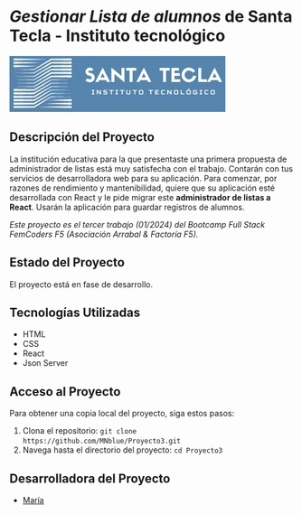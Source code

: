 # *Gestionar Lista de alumnos* de Santa Tecla - Instituto tecnológico


![Logo](/src/components/images/logo.png)

## Descripción del Proyecto

La institución educativa para la que presentaste una primera propuesta de administrador de listas está muy satisfecha con el trabajo. Contarán con tus servicios de desarrolladora web para su aplicación. Para comenzar, por razones de rendimiento y mantenibilidad, quiere que su aplicación esté desarrollada con React y le pide migrar este **administrador de listas a React**. Usarán la aplicación para guardar registros de alumnos.

*Este proyecto es el tercer trabajo (01/2024) del Bootcamp Full Stack FemCoders F5 (Asociación Arrabal & Factoría F5).*

## Estado del Proyecto

El proyecto está en fase de desarrollo.

## Tecnologías Utilizadas

- HTML
- CSS
- React
- Json Server

## Acceso al Proyecto

Para obtener una copia local del proyecto, siga estos pasos:

1. Clona el repositorio: `git clone https://github.com/MNblue/Proyecto3.git`
2. Navega hasta el directorio del proyecto: `cd Proyecto3`

## Desarrolladora del Proyecto

- [María](https://github.com/MNblue)


